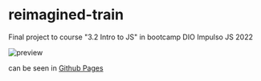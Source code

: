# reimagined-train
Final project to course "3.2 Intro to JS" in bootcamp DIO Impulso JS 2022

![preview](https://user-images.githubusercontent.com/2355303/178572563-0a892271-1466-4884-9d5f-3888fb031143.png)

can be seen in [Github Pages](https://pitossomo.github.io/reimagined-train/)
